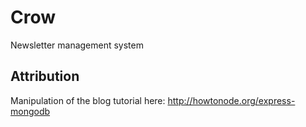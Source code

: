 Crow
====

Newsletter management system

## Attribution
Manipulation of the blog tutorial here: http://howtonode.org/express-mongodb
